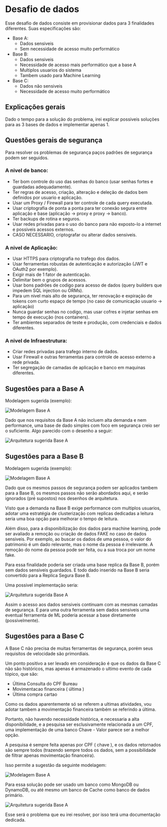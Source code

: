 # Desafio de dados

Esse desafio de dados consiste em provisionar dados para 3 finalidades diferentes. Suas especificações são:

* Base A:
    * Dados sensiveis
    * Sem necessidade de acesso muito performático
* Base B:
    * Dados sensiveis
    * Necessidade de acesso mais performático que a base A
    * Multiplos usuarios do sistema
    * Tambem usado para Machine Learning
* Base C:
    * Dados não sensiveis
    * Necessidade de acesso muito performático

## Explicações gerais 
Dado o tempo para a solução do problema, irei explicar possiveis soluções para as 3 bases de dados e implementar apenas 1.

## Questões gerais de segurança
Para resolver os problemas de segurança paços padrões de segurança podem ser seguidos.

### A nivel de banco:

* Ter bom controle do uso das senhas do banco (usar senhas fortes e guardadas adequadamente).
* Ter regras de acesso, criação, alteração e deleção de dados bem definidos por usuario e aplicação.
* Usar um Proxy / Firewall para ter controle de cada query executada.
* Usar criptografia de ponta a ponta para ter conexão segura entre aplicação e base (aplicação -> proxy e proxy -> banco).
* Ter backups de rotina e seguros.
* Usar redes privadas para o uso do banco para não exposto-lo a internet e possiveis acessos externos.
* CASO NECESSARIO, criptografar ou alterar dados sensiveis.

### A nivel de Aplicação:

* Usar HTTPS para criptografia no trafego dos dados.
* Usar ferramentas robustas de autenticação e autorização (JWT e OAuth2 por exemplo).
* Exigir mais de 1 fator de autenticação. 
* Delimitar bem o grupos de acessos.
* Usar bons padrões de codigo para acesso de dados (query builders que impedem SQL injection ou ORMs).
* Para um nivel mais alto de segurança, ter renovação e expiração de tokens com curto espaço de tempo (no caso de comunicação usuario -> aplicação)
* Nunca guardar senhas no codigo, mas usar cofres e injetar senhas em tempo de execução (nos containers).
* Ter ambientes separados de teste e produção, com credenciais e dados diferentes.

### A nivel de Infraestrutura:

* Criar redes privadas para trafego interno de dados.
* Usar Firewall e outras ferramentas para controle de acesso externo a rede privada.
* Ter segregação de camadas de aplicação e banco em maquinas diferentes. 

## Sugestões para a Base A
Modelagem sugerida (exemplo): 

![Modelagem Base A](images/Modelagem%20Base%20A.png)

Dado que nos requisitos da Base A não incluem alta demanda e nem performance, uma base de dado simples com foco em segurança creio ser o suficiente. Algo parecido com o desenho a seguir:

![Arquitetura sugerida Base A](images/Arquitetura%20sugerida%20base%20A.png)

## Sugestões para a Base B
Modelagem sugerida (exemplo): 

![Modelagem Base A](images/Modelagem%20Base%20B.png)

Dado que os mesmos passos de segurança podem ser aplicados tambem para a Base B, os mesmos passos não serão abordados aqui, e serão ignorados (pré supostos) nos desenhos de arquitetura.

Visto que a demanda na Base B exige performance com multiplos usuarios, adotar uma estratégia de clusterização com replicas dedicadas a leitura seria uma boa opção para melhorar o tempo de leitura.

Além disso, para a disponibilização dos dados para machine learning, pode ser avaliado a remoção ou criação de dados FAKE no caso de dados sensiveis.
Por exemplo, ao buscar os dados de uma pessoa, o valor do patrimonio é um dado relevante, mas o nome da pessoa é irrelevante. A remoção do nome da pessoa pode ser feita, ou a sua troca por um nome fake.

Para essa finalidade poderia ser criada uma base replica da Base B, porém sem dados sensiveis guardados. E todo dado inserido na Base B seria convertido para a Replica Segura Base B.

Uma possivel implementação seria:

![Arquitetura sugerida Base A](images/Arquitetura%20sugerida%20base%20B.png)

Assim o acesso aos dados sensiveis continuam com as mesmas camadas de segurança. E para uma outra ferramenta sem dados sensiveis uma eventual ferramenta de ML poderia acessar a base diretamente (possivelmente).


## Sugestões para a Base C
A Base C não precisa de muitas ferramentas de segurança, porém seus requisitos de velocidade são primordiais.

Um ponto positivo a ser levado em consideração é que os dados da Base C não são históricos, mas apenas é armazenado o ultimo evento de cada tópico, que são:

- Última Consulta do CPF Bureau
- Movimentacao financeira ( última )
- Última compra cartao

Como os dados aparentemente só se referem a ultimas atividades, vou adotar tambem a movimentação financeira também se referindo a última.

Portanto, não havendo necessidade histórica, e necessaria a alta disponibilidade, e a pesquisa ser esclusivamente relacionada a um CPF, uma implementação de uma banco Chave - Valor parece ser a melhor opção.

A pesquisa é sempre feita apenas por CPF ( chave ), e os dados retornados são sempre todos (trazendo sempre todos os dados, sem a possibilidade de filtrar apenas movimentação financeira).

Isso permite a sugestão da seguinte modelagem:

![Modelagem Base A](images/Modelagem%20Base%20C.png)

Para essa solução pode ser usado um banco como MongoDB ou DynamoDB, ou até mesmo um banco de Cache como banco de dados primário.

![Arquitetura sugerida Base A](images/Arquitetura%20sugerida%20base%20C.png)

Esse será o problema que eu irei resolver, por isso terá uma documentação dedicada.